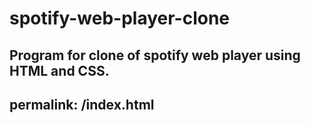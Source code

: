 # spotify-web-player-clone
Program for clone of spotify web player using HTML and CSS.
---
permalink: /index.html
---
